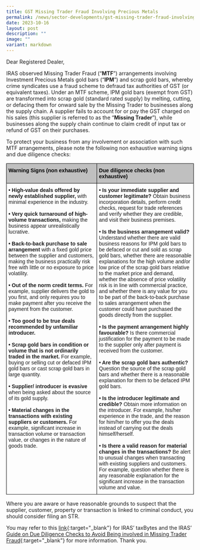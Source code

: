```yaml
---
title: GST Missing Trader Fraud Involving Precious Metals
permalink: /news/sector-developments/gst-missing-trader-fraud-involving-precious-metals/
date: 2023-10-16
layout: post
description: ""
image: ""
variant: markdown
---
```

Dear Registered Dealer,

IRAS observed Missing Trader Fraud (“**MTF**”) arrangements involving Investment Precious Metals gold bars (“**IPM**”) and scrap gold bars, whereby crime syndicates use a fraud scheme to defraud tax authorities of GST (or equivalent taxes). Under an MTF scheme, IPM gold bars (exempt from GST) are transformed into scrap gold (standard rated supply) by melting, cutting, or defacing them for onward sale by the Missing Trader to businesses along the supply chain. A supplier fails to account for or pay the GST charged on his sales (this supplier is referred to as the “**Missing Trader**”), while businesses along the supply chain continue to claim credit of input tax or refund of GST on their purchases.

To protect your business from any involvement or association with such MTF arrangements, please note the following non exhaustive warning signs and due diligence checks:



  <style type="text/css">
.tg  {border-collapse:collapse;border-spacing:0;}
.tg tr td{border-color:black;border-style:solid;border-width:1px;font-family:Arial, sans-serif;font-size:14px;
  overflow:hidden;padding:10px 5px;word-break:normal;}
.tg tr th{border-color:black;border-style:solid;border-width:1px;font-family:Arial, sans-serif;font-size:14px;overflow:hidden;padding:10px 5px;word-break:normal;}
.tg .tg-4sek{background-color:#c0c0c0;border-color:#000000;color:#000000;text-align:left;vertical-align:top}
.tg .tg-ao2g{border-color:#000000;text-align:center;vertical-align:top}
.tg .tg-de2y{border-color:#000000;text-align:left;vertical-align:top}
</style>

  <table class="tg">
	    <colgroup>
    <col style="width: 500px">
    <col style="width: 550px">
    </colgroup>
<tbody><tr>
    <th class="tg-4sek"><span style="font-weight:bold">Warning Signs (non exhaustive)</span></th>
    <th class="tg-4sek"><span style="font-weight:bold">Due diligence checks (non exhaustive)
</span></th>
  </tr>

</tbody><tbody>
  <tr>
    <td class="tg-de2y"><span style="font-weight:bold">• High-value deals offered by newly established supplier, </span> with minimal experience in the industry.<br><br><span style="font-weight:bold">• Very quick turnaround of high-volume transactions, </span> making the business appear unrealistically lucrative.<br><br><span style="font-weight:bold">• Back-to-back purchase to sale arrangement</span> with a fixed gold price between the supplier and customers, making the business practically risk free with little or no exposure to price volatility.<br><br><span style="font-weight:bold">• Out of the norm credit terms.</span> For example, supplier delivers the gold to you first, and only requires you to make payment after you receive the payment from the customer.<br><br><span style="font-weight:bold">• Too good to be true deals recommended by unfamiliar introducer.</span><br><br><span style="font-weight:bold">• Scrap gold bars in condition or volume that is not ordinarily traded in the market.</span> For example, buying or selling cut or defaced IPM gold bars or cast scrap gold bars in large quantity.<br><br><span style="font-weight:bold">• Supplier/ introducer is evasive</span> when being asked about the source of its gold supply.<br><br><span style="font-weight:bold">• Material changes in the transactions with existing suppliers or customers.</span> For example, significant increase in transaction volume or transaction value, or changes in the nature of goods trade.

</td>
    <td class="tg-de2y"><span style="font-weight:bold">• Is your immediate supplier and customer legitimate?</span> Obtain business incorporation details, perform credit checks, request for trade references and verify whether they are credible, and visit their business premises.<br><br><span style="font-weight:bold">• Is the business arrangement valid?</span> Understand whether there are valid business reasons for IPM gold bars to be defaced or cut and sold as scrap gold bars, whether there are reasonable explanations for the high volume and/or low price of the scrap gold bars relative to the market price and demand, whether the absence of price volatility risk is in line with commercial practice, and whether there is any value for you to be part of the back-to-back purchase to sales arrangement when the customer could have purchased the goods directly from the supplier.<br><br><span style="font-weight:bold">• Is the payment arrangement highly favourable?</span> Is there commercial justification for the payment to be made to the supplier only after payment is received from the customer.<br><br><span style="font-weight:bold">• Are the scrap gold bars authentic?</span> Question the source of the scrap gold bars and whether there is a reasonable explanation for them to be defaced IPM gold bars.<br><br><span style="font-weight:bold">• Is the introducer legitimate and credible?</span> Obtain more information on the introducer. For example, his/her experience in the trade, and the reason for him/her to offer you the deals instead of carrying out the deals himself/herself.<br><br><span style="font-weight:bold">• Is there a valid reason for material changes in the transactions?</span> Be alert to unusual changes when transacting with existing suppliers and customers. For example, question whether there is any reasonable explanation for the significant increase in the transaction volume and value.</td>

  </tr>
	<tr></tr></tbody></table>
	
Where you are aware or have reasonable grounds to suspect that the supplier, customer, property or transaction is linked to criminal conduct, you should consider filing an STR.

You may refer to this [link](https://www.iras.gov.sg/who-we-are/what-we-do/annual-reports-and-publications/taxbytes-iras/gst/gst-missing-trader-fraud-involving-precious-metals){:target="_blank"} for IRAS’ taxBytes and the IRAS’ [Guide on Due Diligence Checks to Avoid Being involved in Missing Trader Fraud](https://www.iras.gov.sg/media/docs/default-source/e-tax/etax-guide_due-diligence-checks-to-avoid-being-involved-in-missing-trader-fraud.pdf?sfvrsn=7d268b36_25){:target="_blank"} for more information. Thank you.